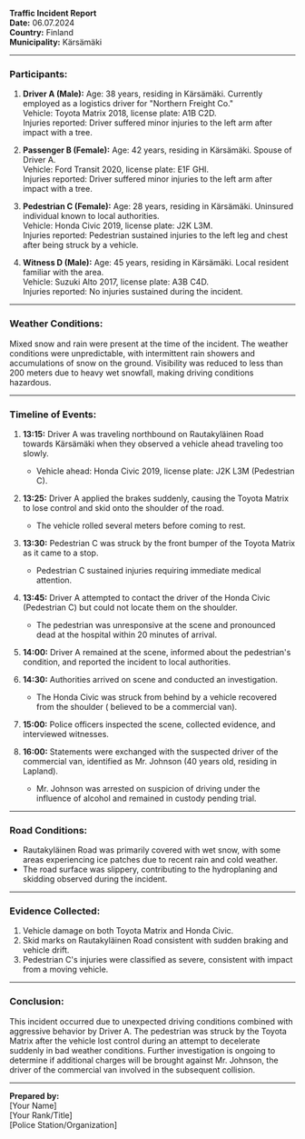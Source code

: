 

**Traffic Incident Report**  
**Date:** 06.07.2024  
**Country:** Finland  
**Municipality:** Kärsämäki  

---

### Participants:  
1. **Driver A (Male):** Age: 38 years, residing in Kärsämäki. Currently employed as a logistics driver for "Northern Freight Co."  
   Vehicle: Toyota Matrix 2018, license plate: A1B C2D.  
   Injuries reported: Driver suffered minor injuries to the left arm after impact with a tree.  

2. **Passenger B (Female):** Age: 42 years, residing in Kärsämäki. Spouse of Driver A.  
   Vehicle: Ford Transit 2020, license plate: E1F GHI.  
   Injuries reported: Driver suffered minor injuries to the left arm after impact with a tree.  

3. **Pedestrian C (Female):** Age: 28 years, residing in Kärsämäki. Uninsured individual known to local authorities.  
   Vehicle: Honda Civic 2019, license plate: J2K L3M.  
   Injuries reported: Pedestrian sustained injuries to the left leg and chest after being struck by a vehicle.  

4. **Witness D (Male):** Age: 45 years, residing in Kärsämäki. Local resident familiar with the area.  
   Vehicle: Suzuki Alto 2017, license plate: A3B C4D.  
   Injuries reported: No injuries sustained during the incident.  

---

### Weather Conditions:  
Mixed snow and rain were present at the time of the incident. The weather conditions were unpredictable, with intermittent rain showers and accumulations of snow on the ground. Visibility was reduced to less than 200 meters due to heavy wet snowfall, making driving conditions hazardous.

---

### Timeline of Events:  

1. **13:15:** Driver A was traveling northbound on Rautakyläinen Road towards Kärsämäki when they observed a vehicle ahead traveling too slowly.  
   - Vehicle ahead: Honda Civic 2019, license plate: J2K L3M (Pedestrian C).  

2. **13:25:** Driver A applied the brakes suddenly, causing the Toyota Matrix to lose control and skid onto the shoulder of the road.  
   - The vehicle rolled several meters before coming to rest.  

3. **13:30:** Pedestrian C was struck by the front bumper of the Toyota Matrix as it came to a stop.  
   - Pedestrian C sustained injuries requiring immediate medical attention.  

4. **13:45:** Driver A attempted to contact the driver of the Honda Civic (Pedestrian C) but could not locate them on the shoulder.  
   - The pedestrian was unresponsive at the scene and pronounced dead at the hospital within 20 minutes of arrival.  

5. **14:00:** Driver A remained at the scene, informed about the pedestrian's condition, and reported the incident to local authorities.  

6. **14:30:** Authorities arrived on scene and conducted an investigation.  
   - The Honda Civic was struck from behind by a vehicle recovered from the shoulder ( believed to be a commercial van).  

7. **15:00:** Police officers inspected the scene, collected evidence, and interviewed witnesses.  

8. **16:00:** Statements were exchanged with the suspected driver of the commercial van, identified as Mr. Johnson (40 years old, residing in Lapland).  
   - Mr. Johnson was arrested on suspicion of driving under the influence of alcohol and remained in custody pending trial.  

---

### Road Conditions:  
- Rautakyläinen Road was primarily covered with wet snow, with some areas experiencing ice patches due to recent rain and cold weather.  
- The road surface was slippery, contributing to the hydroplaning and skidding observed during the incident.  

---

### Evidence Collected:  
1. Vehicle damage on both Toyota Matrix and Honda Civic.  
2. Skid marks on Rautakyläinen Road consistent with sudden braking and vehicle drift.  
3. Pedestrian C's injuries were classified as severe, consistent with impact from a moving vehicle.  

---

### Conclusion:  
This incident occurred due to unexpected driving conditions combined with aggressive behavior by Driver A. The pedestrian was struck by the Toyota Matrix after the vehicle lost control during an attempt to decelerate suddenly in bad weather conditions. Further investigation is ongoing to determine if additional charges will be brought against Mr. Johnson, the driver of the commercial van involved in the subsequent collision.

---  
**Prepared by:**  
[Your Name]  
[Your Rank/Title]  
[Police Station/Organization]